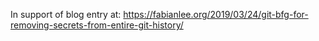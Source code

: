 In support of blog entry at: https://fabianlee.org/2019/03/24/git-bfg-for-removing-secrets-from-entire-git-history/

